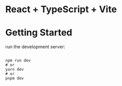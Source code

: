 # React + TypeScript + Vite

# Getting Started

 run the development server:
```

npm run dev
# or
yarn dev
# or
pnpm dev

```
